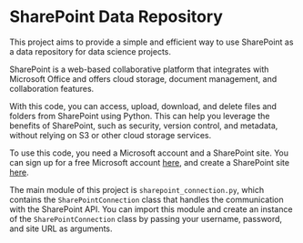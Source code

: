 # SharePoint Data Repository

This project aims to provide a simple and efficient way to use SharePoint as a data repository for data science projects. 

SharePoint is a web-based collaborative platform that integrates with Microsoft Office and offers cloud storage, document management, and collaboration features.

With this code, you can access, upload, download, and delete files and folders from SharePoint using Python. This can help you leverage the benefits of SharePoint, such as security, version control, and metadata, without relying on S3 or other cloud storage services.

To use this code, you need a Microsoft account and a SharePoint site. You can sign up for a free Microsoft account [here](https://signup.live.com/), and create a SharePoint site [here](https://www.microsoft.com/en-us/microsoft-365/sharepoint/online-create-site). 

The main module of this project is `sharepoint_connection.py`, which contains the `SharePointConnection` class that handles the communication with the SharePoint API. You can import this module and create an instance of the `SharePointConnection` class by passing your username, password, and site URL as arguments.
